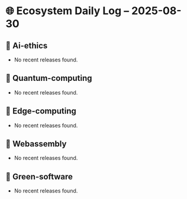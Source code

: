 # 🌐 Ecosystem Daily Log – 2025-08-30

## 🔹 Ai-ethics
- No recent releases found.

## 🔹 Quantum-computing
- No recent releases found.

## 🔹 Edge-computing
- No recent releases found.

## 🔹 Webassembly
- No recent releases found.

## 🔹 Green-software
- No recent releases found.